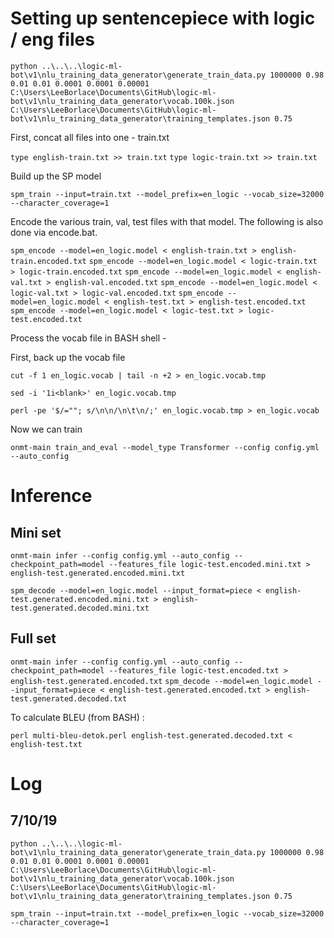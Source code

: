 # Setting up sentencepiece with logic / eng files
`python ..\..\..\logic-ml-bot\v1\nlu_training_data_generator\generate_train_data.py 1000000 0.98 0.01 0.01 0.0001 0.0001 0.00001 C:\Users\LeeBorlace\Documents\GitHub\logic-ml-bot\v1\nlu_training_data_generator\vocab.100k.json C:\Users\LeeBorlace\Documents\GitHub\logic-ml-bot\v1\nlu_training_data_generator\training_templates.json 0.75`

First, concat all files into one - train.txt

`type english-train.txt >> train.txt`
`type logic-train.txt >> train.txt`

Build up the SP model

`spm_train --input=train.txt --model_prefix=en_logic --vocab_size=32000 --character_coverage=1`

Encode the various train, val, test files with that model. The following is also done via encode.bat.

`spm_encode --model=en_logic.model < english-train.txt > english-train.encoded.txt`
`spm_encode --model=en_logic.model < logic-train.txt > logic-train.encoded.txt`
`spm_encode --model=en_logic.model < english-val.txt > english-val.encoded.txt`
`spm_encode --model=en_logic.model < logic-val.txt > logic-val.encoded.txt`
`spm_encode --model=en_logic.model < english-test.txt > english-test.encoded.txt`
`spm_encode --model=en_logic.model < logic-test.txt > logic-test.encoded.txt`

Process the vocab file in BASH shell -

First, back up the vocab file

`cut -f 1 en_logic.vocab | tail -n +2 > en_logic.vocab.tmp`

`sed -i '1i<blank>' en_logic.vocab.tmp`

`perl -pe '$/=""; s/\n\n/\n\t\n/;' en_logic.vocab.tmp > en_logic.vocab`

Now we can train

`onmt-main train_and_eval --model_type Transformer --config config.yml --auto_config`

# Inference
## Mini set
`onmt-main infer --config config.yml --auto_config --checkpoint_path=model --features_file logic-test.encoded.mini.txt > english-test.generated.encoded.mini.txt`

`spm_decode --model=en_logic.model --input_format=piece < english-test.generated.encoded.mini.txt > english-test.generated.decoded.mini.txt`

## Full set

`onmt-main infer --config config.yml --auto_config --checkpoint_path=model --features_file logic-test.encoded.txt > english-test.generated.encoded.txt`
`spm_decode --model=en_logic.model --input_format=piece < english-test.generated.encoded.txt > english-test.generated.decoded.txt`

To calculate BLEU (from BASH) :

`perl multi-bleu-detok.perl english-test.generated.decoded.txt < english-test.txt`

# Log
## 7/10/19

`python ..\..\..\logic-ml-bot\v1\nlu_training_data_generator\generate_train_data.py 1000000 0.98 0.01 0.01 0.0001 0.0001 0.00001 C:\Users\LeeBorlace\Documents\GitHub\logic-ml-bot\v1\nlu_training_data_generator\vocab.100k.json C:\Users\LeeBorlace\Documents\GitHub\logic-ml-bot\v1\nlu_training_data_generator\training_templates.json 0.75`

`spm_train --input=train.txt --model_prefix=en_logic --vocab_size=32000 --character_coverage=1`